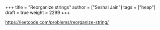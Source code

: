 +++
title = "Reorganize strings"
author = ["Seshal Jain"]
tags = ["heap"]
draft = true
weight = 2299
+++

<https://leetcode.com/problems/reorganize-string/>
